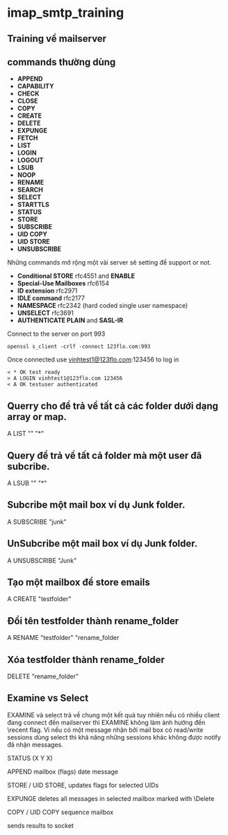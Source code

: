# imap_smtp_training

## Training về mailserver


## commands thường dùng

- **APPEND**
- **CAPABILITY**
- **CHECK**
- **CLOSE**
- **COPY**
- **CREATE**
- **DELETE**
- **EXPUNGE**
- **FETCH**
- **LIST**
- **LOGIN**
- **LOGOUT**
- **LSUB**
- **NOOP**
- **RENAME**
- **SEARCH**
- **SELECT**
- **STARTTLS**
- **STATUS**
- **STORE**
- **SUBSCRIBE**
- **UID COPY**
- **UID STORE**
- **UNSUBSCRIBE**

Những commands mở rộng một vài server sẽ setting để support or not.

- **Conditional STORE** rfc4551 and **ENABLE**
- **Special-Use Mailboxes** rfc6154
- **ID extension** rfc2971
- **IDLE command** rfc2177
- **NAMESPACE** rfc2342 (hard coded single user namespace)
- **UNSELECT** rfc3691
- **AUTHENTICATE PLAIN** and **SASL-IR**

Connect to the server on port 993

    openssl s_client -crlf -connect 123flo.com:993

Once connected use vinhtest1@123flo.com:123456 to log in

    < * OK test ready
    > A LOGIN vinhtest1@123flo.com 123456
    < A OK testuser authenticated
    
## Querry cho để trả về tất cả các folder dưới dạng array or map.
A LIST "" "*"
## Query để trả về tất cả folder mà một user đã subcribe.
A LSUB "" "*"
## Subcribe một mail box ví dụ Junk folder.
A SUBSCRIBE "junk"
## UnSubcribe một mail box ví dụ Junk folder.
A UNSUBSCRIBE "Junk" 
## Tạo một mailbox để store emails
A CREATE "testfolder"
## Đổi tên testfolder thành rename_folder
A RENAME "testfolder" "rename_folder
## Xóa testfolder thành rename_folder
DELETE "rename_folder"
## Examine vs Select
EXAMINE và select trả về chung một kết quả tuy nhiên nếu có nhiều client đang connect đến mailserver thì EXAMINE không làm ảnh hưởng đến \recent flag. Vì nếu có một message nhận bởi mail box có read/write sessions dùng select thì khả năng những sessions khác không được notify đã nhận messages.


STATUS (X Y X)


APPEND mailbox (flags) date message

STORE / UID STORE, updates flags for selected UIDs

EXPUNGE deletes all messages in selected mailbox marked with \Delete

COPY / UID COPY sequence mailbox

sends results to socket

